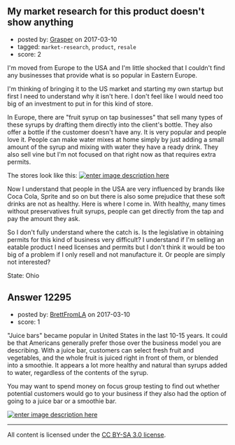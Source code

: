 ## My market research for this product doesn't show anything

- posted by: [Grasper](https://stackexchange.com/users/4278412/grasper) on 2017-03-10
- tagged: `market-research`, `product`, `resale`
- score: 2

I'm moved from Europe to the USA and I'm little shocked that I couldn't find any businesses that provide what is so popular in Eastern Europe.

I'm thinking of bringing it to the US market and starting my own startup but first I need to understand why it isn't here. I don't feel like I would need too big of an investment to put in for this kind of store.

In Europe, there are "fruit syrup on tap businesses" that sell many types of these syrups by drafting them directly into the client's bottle. They also offer a bottle if the customer doesn't have any. It is very popular and people love it. People can make water mixes at home simply by just adding a small amount of the syrup and mixing with water they have a ready drink. They also sell vine but I'm not focused on that right now as that requires extra permits.

The stores look like this:
[![enter image description here][1]][1]


  [1]: https://i.stack.imgur.com/fJbTu.jpg

Now I understand that people in the USA are very influenced by brands like Coca Cola, Sprite and so on but there is also some prejudice that these soft drinks are not as healthy. Here is where I come in. With healthy, many times without preservatives fruit syrups, people can get directly from the tap and pay the amount they ask.

So I don't fully understand where the catch is. Is the legislative in obtaining permits for this kind of business very difficult? I understand if I'm selling an eatable product I need licenses and permits but I don't think it would be too big of a problem if I only resell and not manufacture it. Or people are simply not interested? 

State: Ohio


## Answer 12295

- posted by: [BrettFromLA](https://stackexchange.com/users/2813127/brettfromla) on 2017-03-10
- score: 1

<p>"Juice bars" became popular in United States in the last 10-15 years. It could be that Americans generally prefer those over the business model you are describing. With a juice bar, customers can select fresh fruit and vegetables, and the whole fruit is juiced right in front of them, or blended into a smoothie.  It appears a lot more healthy and natural than syrups added to water, regardless of the contents of the syrup.</p>

<p>You may want to spend money on focus group testing to find out whether potential customers would go to your business if they also had the option of going to a juice bar or a smoothie bar.</p>

<p><a href="https://i.stack.imgur.com/1mwU8.png" rel="nofollow noreferrer"><img src="https://i.stack.imgur.com/1mwU8.png" alt="enter image description here"></a></p>




---

All content is licensed under the [CC BY-SA 3.0 license](https://creativecommons.org/licenses/by-sa/3.0/).
